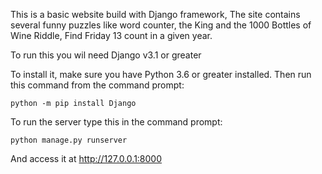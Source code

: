 This is a basic website build with Django framework, The site contains several funny puzzles like
word counter, the King and the 1000 Bottles of Wine Riddle, Find Friday 13 count in a given year.

To run this you wil need Django v3.1 or greater

To install it, make sure you have Python 3.6 or greater installed. Then run
this command from the command prompt:

    python -m pip install Django
    
    
To run the server type this in the command prompt:

    python manage.py runserver
    
And access it at http://127.0.0.1:8000

